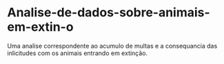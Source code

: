 # Analise-de-dados-sobre-animais-em-extin-o
Uma analise correspondente ao acumulo de multas e a consequancia das inlicitudes com os animais entrando em extinção.
